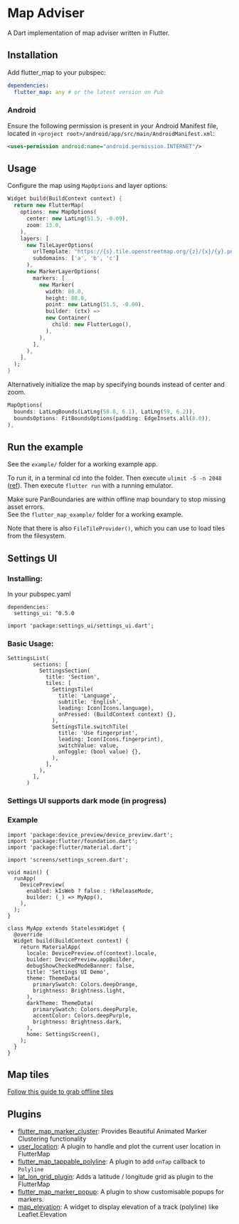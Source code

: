 # Map Adviser
A Dart implementation of map adviser written in Flutter. 

## Installation
Add flutter_map to your pubspec:

```yaml
dependencies:
  flutter_map: any # or the latest version on Pub
```

### Android

Ensure the following permission is present in your Android Manifest file, located in `<project root>/android/app/src/main/AndroidManifest.xml`:

```xml
<uses-permission android:name="android.permission.INTERNET"/>
```

## Usage

Configure the map using `MapOptions` and layer options:

```dart
Widget build(BuildContext context) {
  return new FlutterMap(
    options: new MapOptions(
      center: new LatLng(51.5, -0.09),
      zoom: 13.0,
    ),
    layers: [
      new TileLayerOptions(
        urlTemplate: "https://{s}.tile.openstreetmap.org/{z}/{x}/{y}.png",
        subdomains: ['a', 'b', 'c']
      ),
      new MarkerLayerOptions(
        markers: [
          new Marker(
            width: 80.0,
            height: 80.0,
            point: new LatLng(51.5, -0.09),
            builder: (ctx) =>
            new Container(
              child: new FlutterLogo(),
            ),
          ),
        ],
      ),
    ],
  );
}
```

Alternatively initialize the map by specifying bounds instead of center and zoom.

```dart
MapOptions(
  bounds: LatLngBounds(LatLng(58.8, 6.1), LatLng(59, 6.2)),
  boundsOptions: FitBoundsOptions(padding: EdgeInsets.all(8.0)),
),
```


## Run the example

See the `example/` folder for a working example app.

To run it, in a terminal cd into the folder.
Then execute `ulimit -S -n 2048` ([ref](https://github.com/trentpiercy/trace/issues/1#issuecomment-404494469)).
Then execute `flutter run` with a running emulator.

Make sure PanBoundaries are within offline map boundary to stop missing asset errors.<br>
See the `flutter_map_example/` folder for a working example.

Note that there is also `FileTileProvider()`, which you can use to load tiles from the filesystem.

## Settings UI

### Installing: 
In your pubspec.yaml

```
dependencies:
  settings_ui: ^0.5.0
```

```
import 'package:settings_ui/settings_ui.dart';
```

### Basic Usage:
```
SettingsList(
        sections: [
          SettingsSection(
            title: 'Section',
            tiles: [
              SettingsTile(
                title: 'Language',
                subtitle: 'English',
                leading: Icon(Icons.language),
                onPressed: (BuildContext context) {},
              ),
              SettingsTile.switchTile(
                title: 'Use fingerprint',
                leading: Icon(Icons.fingerprint),
                switchValue: value,
                onToggle: (bool value) {},
              ),
            ],
          ),
        ],
      )
```

### Settings UI supports dark mode (in progress)

### Example 
```
import 'package:device_preview/device_preview.dart';
import 'package:flutter/foundation.dart';
import 'package:flutter/material.dart';

import 'screens/settings_screen.dart';

void main() {
  runApp(
    DevicePreview(
      enabled: kIsWeb ? false : !kReleaseMode,
      builder: (_) => MyApp(),
    ),
  );
}

class MyApp extends StatelessWidget {
  @override
  Widget build(BuildContext context) {
    return MaterialApp(
      locale: DevicePreview.of(context).locale,
      builder: DevicePreview.appBuilder,
      debugShowCheckedModeBanner: false,
      title: 'Settings UI Demo',
      theme: ThemeData(
        primarySwatch: Colors.deepOrange,
        brightness: Brightness.light,
      ),
      darkTheme: ThemeData(
        primarySwatch: Colors.deepPurple,
        accentColor: Colors.deepPurple,
        brightness: Brightness.dark,
      ),
      home: SettingsScreen(),
    );
  }
}
```

## Map tiles
[Follow this guide to grab offline tiles](https://tilemill-project.github.io/tilemill/docs/guides/osm-bright-mac-quickstart/)

## Plugins

- [flutter_map_marker_cluster](https://github.com/lpongetti/flutter_map_marker_cluster): Provides Beautiful Animated Marker Clustering functionality
- [user_location](https://github.com/igaurab/user_location_plugin): A plugin to handle and plot the current user location in FlutterMap
- [flutter_map_tappable_polyline](https://github.com/OwnWeb/flutter_map_tappable_polyline): A plugin to add `onTap` callback to `Polyline`
- [lat_lon_grid_plugin](https://github.com/mat8854/lat_lon_grid_plugin): Adds a latitude / longitude grid as plugin to the FlutterMap
- [flutter_map_marker_popup](https://github.com/rorystephenson/flutter_map_marker_popup): A plugin to show customisable popups for markers.
- [map_elevation](https://github.com/OwnWeb/map_elevation): A widget to display elevation of a track (polyline) like Leaflet.Elevation

